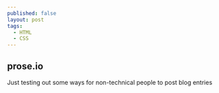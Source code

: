 ```yaml
---
published: false
layout: post
tags: 
  - HTML
  - CSS
---
```


## prose.io

Just testing out some ways for non-technical people to post blog entries